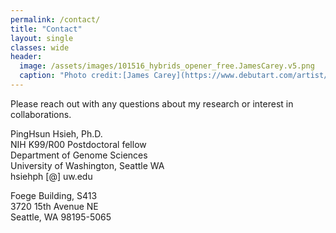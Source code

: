 ```yaml
---
permalink: /contact/
title: "Contact"
layout: single
classes: wide
header:
  image: /assets/images/101516_hybrids_opener_free.JamesCarey.v5.png
  caption: "Photo credit:[James Carey](https://www.debutart.com/artist/james-carey)"
---
```


Please reach out with any questions about my research or interest in collaborations.

PingHsun Hsieh, Ph.D.<br>
NIH K99/R00 Postdoctoral fellow<br>
Department of Genome Sciences<br>
University of Washington, Seattle WA<br>
hsiehph [@] uw.edu

Foege Building, S413<br>
3720 15th Avenue NE<br>
Seattle, WA 98195-5065<br>
<br/><br/>
